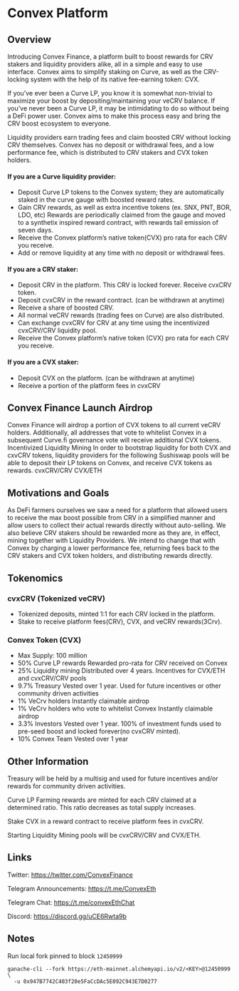 # Convex Platform

Overview
----
Introducing Convex Finance, a platform built to boost rewards for CRV stakers and liquidity providers alike, all in a simple and easy to use interface. Convex aims to simplify staking on Curve, as well as the CRV-locking system with the help of its native fee-earning token: CVX.


If you’ve ever been a Curve LP, you know it is somewhat non-trivial to maximize your boost by depositing/maintaining your veCRV balance. If you’ve never been a Curve LP, it may be intimidating to do so without being a DeFi power user. Convex aims to make this process easy and bring the CRV boost ecosystem to everyone.

Liquidity providers earn trading fees and claim boosted CRV without locking CRV themselves.
Convex has no deposit or withdrawal fees, and a low performance fee, which is distributed to CRV stakers and CVX token holders.


#### If you are a Curve liquidity provider:
- Deposit Curve LP tokens to the Convex system; they are automatically staked in the curve gauge with boosted reward rates.
- Gain CRV rewards, as well as extra incentive tokens (ex. SNX, PNT, BOR, LDO, etc)
Rewards are periodically claimed from the gauge and moved to a synthetix inspired reward contract, with rewards tail emission of seven days.
- Receive the Convex platform’s native token(CVX) pro rata for each CRV you receive.
- Add or remove liquidity at any time with no deposit or withdrawal fees.

#### If you are a CRV staker:
- Deposit CRV in the platform. This CRV is locked forever. Receive cvxCRV token.
- Deposit cvxCRV in the reward contract. (can be withdrawn at anytime)
- Receive a share of boosted CRV.
- All normal veCRV rewards (trading fees on Curve) are also distributed.
- Can exchange cvxCRV for CRV at any time using the incentivized cvxCRV/CRV liquidity pool.
- Receive the Convex platform’s native token (CVX) pro rata for each CRV you receive.

#### If you are a CVX staker:
- Deposit CVX on the platform. (can be withdrawn at anytime)
- Receive a portion of the platform fees in cvxCRV

Convex Finance Launch Airdrop
----
Convex Finance will airdrop a portion of CVX tokens to all current veCRV holders. Additionally, all addresses that vote to whitelist Convex in a subsequent Curve.fi governance vote will receive additional CVX tokens.
Incentivized Liquidity Mining
In order to bootstrap liquidity for both CVX and cxvCRV tokens, liquidity providers for the following Sushiswap pools will be able to deposit their LP tokens on Convex, and receive CVX tokens as rewards.
cvxCRV/CRV
CVX/ETH


Motivations and Goals
----
As DeFi farmers ourselves we saw a need for a platform that allowed users to receive the max boost possible from CRV in a simplified manner and allow users to collect their actual rewards directly without auto-selling. We also believe CRV stakers should be rewarded more as they are, in effect, mining together with Liquidity Providers. We intend to change that with Convex by charging a lower performance fee, returning fees back to the CRV stakers and CVX token holders, and distributing rewards directly.


Tokenomics
----
### cvxCRV (Tokenized veCRV)
- Tokenized deposits, minted 1:1 for each CRV locked in the platform.
- Stake to receive platform fees(CRV), CVX, and veCRV rewards(3Crv).


### Convex Token (CVX)
- Max Supply: 100 million
- 50% Curve LP rewards
	Rewarded pro-rata for CRV received on Convex
- 25% Liquidity mining
	Distributed over 4 years. Incentives for CVX/ETH and cvxCRV/CRV pools
- 9.7% Treasury
	Vested over 1 year. Used for future incentives or other community driven activities
- 1% VeCrv holders
	Instantly claimable airdrop
- 1% VeCrv holders who vote to whitelist Convex
	Instantly claimable airdrop
- 3.3% Investors
	Vested over 1 year. 100% of investment funds used to pre-seed boost and locked forever(no cvxCRV minted).
- 10% Convex Team
	Vested over 1 year

Other Information
----
Treasury will be held by a multisig and used for future incentives and/or rewards for community driven activities.

Curve LP Farming rewards are minted for each CRV claimed at a determined ratio. This ratio decreases as total supply increases.

Stake CVX in a reward contract to receive platform fees in cvxCRV.

Starting Liquidity Mining pools will be cvxCRV/CRV and CVX/ETH.

Links
----
Twitter: https://twitter.com/ConvexFinance

Telegram Announcements: https://t.me/ConvexEth

Telegram Chat: https://t.me/convexEthChat

Discord: https://discord.gg/uCE6Rwta9b

Notes
-----
Run local fork pinned to block `12450999`

```
ganache-cli --fork https://eth-mainnet.alchemyapi.io/v2/<KEY>@12450999 \
  -u 0x947B7742C403f20e5FaCcDAc5E092C943E7D0277
```
